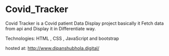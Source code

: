 # Covid_Tracker

Covid Tracker is a Covid patient Data Display project basically it Fetch data from api and Display it in Differentiate way.

Technologies: HTML , CSS , JavaScript and bootstrap

hosted at: <a href='http://www.dipanshubhola.digital/'>http://www.dipanshubhola.digital/</a>
